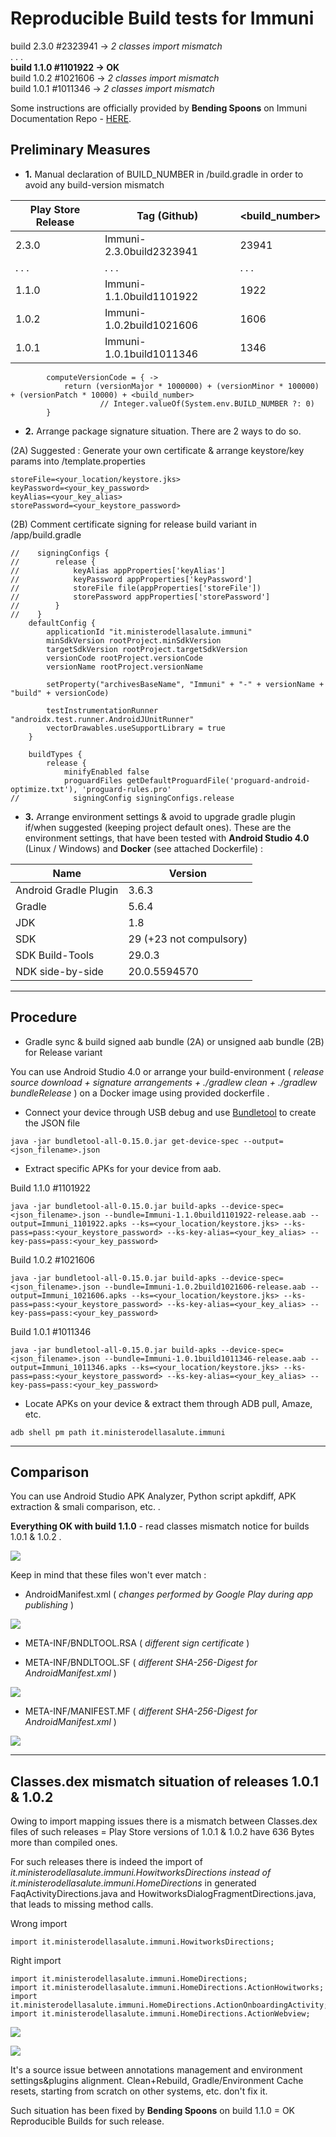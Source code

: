 # Reproducible Build tests for Immuni
build 2.3.0 #2323941 -> _2 classes import mismatch_ \
. . . \
**build 1.1.0 #1101922 -> OK** \
build 1.0.2 #1021606 -> _2 classes import mismatch_ \
build 1.0.1 #1011346 -> _2 classes import mismatch_


Some instructions are officially provided by **Bending Spoons** on Immuni Documentation Repo - [HERE](https://github.com/immuni-app/immuni-documentation/blob/master/Technology.md#android).

## Preliminary Measures

- **1.** Manual declaration of BUILD_NUMBER in <project>/build.gradle in order to avoid any build-version mismatch

Play Store Release | Tag (Github) | <build_number>
-------------------|--------------|---------------
2.3.0 | Immuni-2.3.0build2323941 | 23941
. . . | . . .                    | . . .
1.1.0 | Immuni-1.1.0build1101922 | 1922
1.0.2 | Immuni-1.0.2build1021606 | 1606
1.0.1 | Immuni-1.0.1build1011346 | 1346

```
        computeVersionCode = { ->
            return (versionMajor * 1000000) + (versionMinor * 100000) + (versionPatch * 10000) + <build_number>
                    // Integer.valueOf(System.env.BUILD_NUMBER ?: 0)
        }
```

- **2.** Arrange package signature situation. There are 2 ways to do so.

(2A) Suggested : Generate your own certificate & arrange keystore/key params into <project>/template.properties

```
storeFile=<your_location/keystore.jks>
keyPassword=<your_key_password>
keyAlias=<your_key_alias>
storePassword=<your_keystore_password>
```

(2B) Comment certificate signing for release build variant in <project>/app/build.gradle

```
//    signingConfigs {
//        release {
//            keyAlias appProperties['keyAlias']
//            keyPassword appProperties['keyPassword']
//            storeFile file(appProperties['storeFile'])
//            storePassword appProperties['storePassword']
//        }
//    }
    defaultConfig {
        applicationId "it.ministerodellasalute.immuni"
        minSdkVersion rootProject.minSdkVersion
        targetSdkVersion rootProject.targetSdkVersion
        versionCode rootProject.versionCode
        versionName rootProject.versionName

        setProperty("archivesBaseName", "Immuni" + "-" + versionName + "build" + versionCode)

        testInstrumentationRunner "androidx.test.runner.AndroidJUnitRunner"
        vectorDrawables.useSupportLibrary = true
    }

    buildTypes {
        release {
            minifyEnabled false
            proguardFiles getDefaultProguardFile('proguard-android-optimize.txt'), 'proguard-rules.pro'
//            signingConfig signingConfigs.release
```
		
- **3.** Arrange environment settings & avoid to upgrade gradle plugin if/when suggested (keeping project default ones). These are the environment settings, that have been tested with **Android Studio 4.0** (Linux / Windows) and **Docker** (see attached Dockerfile) : 

Name | Version
-----|--------
Android Gradle Plugin | 3.6.3
Gradle | 5.6.4
JDK | 1.8
SDK | 29 (+23 not compulsory)
SDK Build-Tools | 29.0.3
NDK side-by-side | 20.0.5594570


---------------------------------------------

## Procedure

- Gradle sync & build signed aab bundle (2A) or unsigned aab bundle (2B) for Release variant

You can use Android Studio 4.0 or arrange your build-environment ( _release source download + signature arrangements + ./gradlew clean + ./gradlew bundleRelease_ ) on a Docker image using provided dockerfile .

- Connect your device through USB debug and use [Bundletool](https://developer.android.com/studio/command-line/bundletool) to create the JSON file

```
java -jar bundletool-all-0.15.0.jar get-device-spec --output=<json_filename>.json
```

- Extract specific APKs for your device from aab.

Build 1.1.0 #1101922

```
java -jar bundletool-all-0.15.0.jar build-apks --device-spec=<json_filename>.json --bundle=Immuni-1.1.0build1101922-release.aab --output=Immuni_1101922.apks --ks=<your_location/keystore.jks> --ks-pass=pass:<your_keystore_password> --ks-key-alias=<your_key_alias> --key-pass=pass:<your_key_password>
```

Build 1.0.2 #1021606

```
java -jar bundletool-all-0.15.0.jar build-apks --device-spec=<json_filename>.json --bundle=Immuni-1.0.2build1021606-release.aab --output=Immuni_1021606.apks --ks=<your_location/keystore.jks> --ks-pass=pass:<your_keystore_password> --ks-key-alias=<your_key_alias> --key-pass=pass:<your_key_password>
```

Build 1.0.1 #1011346

```
java -jar bundletool-all-0.15.0.jar build-apks --device-spec=<json_filename>.json --bundle=Immuni-1.0.1build1011346-release.aab --output=Immuni_1011346.apks --ks=<your_location/keystore.jks> --ks-pass=pass:<your_keystore_password> --ks-key-alias=<your_key_alias> --key-pass=pass:<your_key_password>
```

- Locate APKs on your device & extract them through ADB pull, Amaze, etc.

```
adb shell pm path it.ministerodellasalute.immuni
```

--------------------------------------

## Comparison

You can use Android Studio APK Analyzer, Python script apkdiff, APK extraction & smali comparison, etc. .

**Everything OK with build 1.1.0** - read classes mismatch notice for builds 1.0.1 & 1.0.2 .

![](photo_110_comparison.png)

Keep in mind that these files won't ever match :

- AndroidManifest.xml ( _changes performed by Google Play during app publishing_ )

![](photo_androidmanifest_xml.png)

- META-INF/BNDLTOOL.RSA ( _different sign certificate_ )

- META-INF/BNDLTOOL.SF ( _different SHA-256-Digest for AndroidManifest.xml_ )

![](photo_bdnltool_sf.png)

- META-INF/MANIFEST.MF ( _different SHA-256-Digest for AndroidManifest.xml_ )

![](photo_manifest_mf.png)

--------------------------------------

## Classes.dex mismatch situation of releases 1.0.1 & 1.0.2

Owing to import mapping issues there is a mismatch between Classes.dex files of such releases = Play Store versions of 1.0.1 & 1.0.2 have 636 Bytes more than compiled ones.

For such releases there is indeed the import of _it.ministerodellasalute.immuni.HowitworksDirections instead of it.ministerodellasalute.immuni.HomeDirections_ in generated FaqActivityDirections.java and HowitworksDialogFragmentDirections.java, that leads to missing method calls.

Wrong import

```
import it.ministerodellasalute.immuni.HowitworksDirections;
```

Right import

```
import it.ministerodellasalute.immuni.HomeDirections;
import it.ministerodellasalute.immuni.HomeDirections.ActionHowitworks;
import it.ministerodellasalute.immuni.HomeDirections.ActionOnboardingActivity;
import it.ministerodellasalute.immuni.HomeDirections.ActionWebview;
```

![](photo_smalichk.png) 

![](photo_actionwebview.png)

It's a source issue between annotations management and environment settings&plugins alignment. Clean+Rebuild, Gradle/Environment Cache resets, starting from scratch on other systems, etc. don't fix it. 

Such situation has been fixed by **Bending Spoons** on build 1.1.0 = OK Reproducible Builds for such release. 
